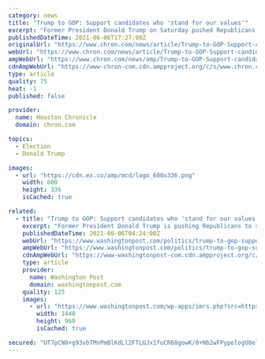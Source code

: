 ```yaml
---
category: news
title: "Trump to GOP: Support candidates who 'stand for our values'"
excerpt: "Former President Donald Trump on Saturday pushed Republicans to support those candidates who share his values in next year's midterm elections as he launched a new more active phase of his post presidency."
publishedDateTime: 2021-06-06T17:27:00Z
originalUrl: "https://www.chron.com/news/article/Trump-to-GOP-Support-candidates-who-stand-for-16227835.php"
webUrl: "https://www.chron.com/news/article/Trump-to-GOP-Support-candidates-who-stand-for-16227835.php"
ampWebUrl: "https://www.chron.com/news/amp/Trump-to-GOP-Support-candidates-who-stand-for-16227835.php"
cdnAmpWebUrl: "https://www-chron-com.cdn.ampproject.org/c/s/www.chron.com/news/amp/Trump-to-GOP-Support-candidates-who-stand-for-16227835.php"
type: article
quality: 75
heat: -1
published: false

provider:
  name: Houston Chronicle
  domain: chron.com

topics:
  - Election
  - Donald Trump

images:
  - url: "https://cdn.ex.co/amp/mcd/logo_600x336.png"
    width: 600
    height: 336
    isCached: true

related:
  - title: "Trump to GOP: Support candidates who 'stand for our values'"
    excerpt: "Former President Donald Trump is pushing Republicans to support those candidates who share his values in next year’s midterm elections as he launches a new more active phase of his post presidency"
    publishedDateTime: 2021-06-06T04:24:00Z
    webUrl: "https://www.washingtonpost.com/politics/trump-to-gop-support-candidates-who-stand-for-our-values/2021/06/05/df2a2e44-c661-11eb-89a4-b7ae22aa193e_story.html"
    ampWebUrl: "https://www.washingtonpost.com/politics/trump-to-gop-support-candidates-who-stand-for-our-values/2021/06/05/df2a2e44-c661-11eb-89a4-b7ae22aa193e_story.html?outputType=amp"
    cdnAmpWebUrl: "https://www-washingtonpost-com.cdn.ampproject.org/c/s/www.washingtonpost.com/politics/trump-to-gop-support-candidates-who-stand-for-our-values/2021/06/05/df2a2e44-c661-11eb-89a4-b7ae22aa193e_story.html?outputType=amp"
    type: article
    provider:
      name: Washington Post
      domain: washingtonpost.com
    quality: 125
    images:
      - url: "https://www.washingtonpost.com/wp-apps/imrs.php?src=https://arc-anglerfish-washpost-prod-washpost.s3.amazonaws.com/public/JVUMZGGGNAI6XCNEW6XCFKQZHY.jpg&w=1440"
        width: 1440
        height: 960
        isCached: true

secured: "UT7pCN8+g93vbTMnPmBlKdLl2FTLGJx1fuCR68gowK/0+Nb2wFPypelogU8el6L8VhORixRYSidFfL6HbyNbjhMjgjbhSZos+p8I4lqJm/TCrUBaq4RkwLsgxBlaN/NRQd831BOmu2qYW3QMt/1/5qXsPO7O9ge+9qQ/1Vq0QpsP10lLMtur/jS/ePevkK8DyTyzt/bXjZGF7Eew+uCfltRFeOO4/sF2BsoKv5aykVbUYwfPvZYYhCXvtW3HrF5lLz+F3IEq32gD7qeRHCQpT+W8kaJFrpbdeGWxBNa0FrFux/dVjiyoo5FHSFrOg8UAVHdyP1+fc4NOZYiOiorGnxT8BmoNzERrX5wQPy1RJSg=;+rziOYpez/29GwkuzFxfqQ=="
---
```



